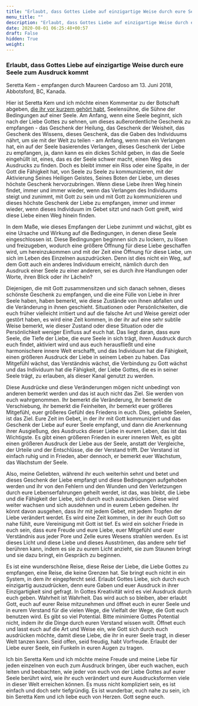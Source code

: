 ```yaml
---
title: "Erlaubt, dass Gottes Liebe auf einzigartige Weise durch eure Seele zum Ausdruck kommt"
menu_title: ""
description: "Erlaubt, dass Gottes Liebe auf einzigartige Weise durch eure Seele zum Ausdruck kommt"
date: 2020-08-01 06:25:48+00:57
draft: False
hidden: True
weight:
---
```

### Erlaubt, dass Gottes Liebe auf einzigartige Weise durch eure Seele zum Ausdruck kommt

Seretta Kem - empfangen durch Maureen Cardoso am 13. Juni 2018, Abbotsford, BC, Kanada.

Hier ist Seretta Kem und ich möchte einen Kommentar zu der Botschaft abgeben, [die ihr vor kurzem gehört habt](/aktuelle-botschaften/aktuelle-botschaften-in-reihenfolge-des-datums/aktuelle-botschaften-2017/seelensuehne-und-das-spueren-der-goettlichen-liebe-af-seretta-kem-12-dezember-2017/), Seelensühne, die Sühne der Bedingungen auf einer Seele.  Am Anfang, wenn eine Seele beginnt, sich nach der Liebe Gottes zu sehnen, um dieses außerordentliche Geschenk zu empfangen - das Geschenk der Heilung, das Geschenk der Weisheit, das Geschenk des Wissens, dieses Geschenk, das die Gaben des Individuums nährt, um sie mit der Welt zu teilen - am Anfang, wenn man ein Verlangen hat, ein auf der Seele basierendes Verlangen, dieses Geschenk der Liebe zu empfangen, ja, dann kann es ein dickes Schild geben, in das die Seele eingehüllt ist, eines, das es der Seele schwer macht, einen Weg des Ausdrucks zu finden. Doch es bleibt immer ein Riss oder eine Spalte, in der Gott die Fähigkeit hat, von Seele zu Seele zu kommunizieren, mit der Aktivierung Seines Heiligen Geistes, Seines Boten der Liebe, um dieses höchste Geschenk hervorzubringen. Wenn diese Liebe ihren Weg hinein findet, immer und immer wieder, wenn das Verlangen des Individuums steigt und zunimmt, mit Gott zu sein und mit Gott zu kommunizieren und dieses höchste Geschenk der Liebe zu empfangen, immer und immer wieder, wenn dieses Individuum im Gebet sitzt und nach Gott greift, wird diese Liebe einen Weg hinein finden.

In dem Maße, wie dieses Empfangen der Liebe zunimmt und wächst, gibt es eine Ursache und Wirkung auf die Bedingungen, in denen diese Seele eingeschlossen ist. Diese Bedingungen beginnen sich zu lockern, zu lösen und freizugeben, wodurch eine größere Öffnung für diese Liebe geschaffen wird, um hereinzukommen und mit der Zeit eine Öffnung für diese Liebe, um sich im Leben des Einzelnen auszudrücken. Denn ist dies nicht ein Weg, auf dem Gott auch ein anderes Individuum erreicht, nämlich durch den Ausdruck einer Seele zu einer anderen, sei es durch ihre Handlungen oder Worte, ihren Blick oder ihr Lächeln?

Diejenigen, die mit Gott zusammensitzen und sich danach sehnen, dieses schönste Geschenk zu empfangen, und die eine Fülle von Liebe in ihrer Seele haben, haben bemerkt, wie diese Zustände von ihnen abfallen und die Veränderung in ihnen geschieht. Situationen oder Persönlichkeiten, die euch früher vielleicht irritiert und auf die falsche Art und Weise gereizt oder gestört haben, es wird eine Zeit kommen, in der ihr auf eine sehr subtile Weise bemerkt, wie dieser Zustand oder diese Situation oder die Persönlichkeit weniger Einfluss auf euch hat. Das liegt daran, dass eure Seele, die Tiefe der Liebe, die eure Seele in sich trägt, ihren Ausdruck durch euch findet, aktiviert wird und aus euch herausfließt und eine harmonischere innere Welt erschafft, und das Individuum hat die Fähigkeit, einen größeren Ausdruck der Liebe in seinem Leben zu haben. Das Mitgefühl wächst, das Verständnis wächst, die Verbindung zu Gott wächst und das Individuum hat die Fähigkeit, der Liebe Gottes, die es in seiner Seele trägt, zu erlauben, als dieser Kanal genutzt zu werden.

Diese Ausdrücke und diese Veränderungen mögen nicht unbedingt von anderen bemerkt werden und das ist auch nicht das Ziel. Sie werden von euch wahrgenommen. Ihr bemerkt die Veränderung, ihr bemerkt die Verschiebung, ihr bemerkt die Feinheiten, ihr bemerkt euer größeres Mitgefühl, euer größeres Gefühl des Friedens in euch. Dies, geliebte Seelen, ist das Ziel. Eure Zeit im Gebet, in der ihr mit Gott kommuniziert und das Geschenk der Liebe auf eurer Seele empfangt, und dann die Anerkennung ihrer Ausgießung, des Ausdrucks dieser Liebe in eurem Leben, das ist das Wichtigste. Es gibt einen größeren Frieden in eurer inneren Welt, es gibt einen größeren Ausdruck der Liebe aus der Seele, anstatt der Vergleiche, der Urteile und der Entschlüsse, die der Verstand trifft. Der Verstand ist einfach ruhig und in Frieden, aber dennoch, er bemerkt euer Wachstum, das Wachstum der Seele.

Also, meine Geliebten, während ihr euch weiterhin sehnt und betet und dieses Geschenk der Liebe empfangt und diese Bedingungen aufgehoben werden und ihr von den Fehlern und den Wunden und den Verletzungen durch eure Lebenserfahrungen geheilt werdet, ist das, was bleibt, die Liebe und die Fähigkeit der Liebe, sich durch euch auszudrücken. Diese wird weiter wachsen und sich ausdehnen und in eurem Leben gedeihen. Ihr könnt davon ausgehen, dass ihr mit jedem Gebet, mit jedem Tropfen der Liebe verändert werdet. Es wird eine Zeit kommen, in der ihr euch Gott so nahe fühlt, eure Vereinigung mit Gott ist tief. Es wird ein solcher Friede in euch sein, dass eure Freude und eure Liebe, euer Mitgefühl und euer Verständnis aus jeder Pore und Zelle eures Wesens strahlen werden. Es ist dieses Licht und diese Liebe und dieses Ausströmen, das andere sehr tief berühren kann, indem es sie zu eurem Licht anzieht, sie zum Staunen bringt und sie dazu bringt, ein Gespräch zu beginnen.

Es ist eine wunderschöne Reise, diese Reise der Liebe, die Liebe Gottes zu empfangen, eine Reise, die keine Grenzen hat. Sie bringt euch nicht in ein System, in dem ihr eingepfercht seid. Erlaubt Gottes Liebe, sich durch euch einzigartig auszudrücken, denn eure Gaben und euer Ausdruck in ihrer Einzigartigkeit sind gefragt. In Gottes Kreativität wird es viel Ausdruck durch euch geben. Wahrheit ist Wahrheit. Das wird auch so bleiben, aber erlaubt Gott, euch auf eurer Reise mitzunehmen und öffnet euch in eurer Seele und in eurem Verstand für die vielen Wege, die Vielfalt der Wege, die Gott euch benutzen wird. Es gibt so viel Potential. Bitte minimiere Gottes Potential nicht, indem ihr die Dinge durch euren Verstand wissen wollt. Öffnet euch und lasst euch auf die Art und Weise ein, wie Gott sich durch euch ausdrücken möchte, damit diese Liebe, die ihr in eurer Seele tragt, in dieser Welt tanzen kann. Seid offen, seid freudig, habt Vorfreude. Erlaubt der Liebe eurer Seele, ein Funkeln in euren Augen zu tragen.

Ich bin Seretta Kem und ich möchte meine Freude und meine Liebe für jeden einzelnen von euch zum Ausdruck bringen, über euch wachen, euch leiten und beobachten, wie jeder von euch von der Liebe Gottes auf eurer Seele berührt wird, wie ihr euch verändert und eure Ausdrucksformen viele in dieser Welt erreichen können. Es muss nicht kompliziert sein, es ist einfach und doch sehr tiefgründig. Es ist wunderbar, euch nahe zu sein, ich bin Seretta Kem und ich liebe euch von Herzen. Gott segne euch.
